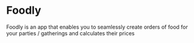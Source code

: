 # Foodly
Foodly is an app that enables you to seamlessly create orders of food for your parties / gatherings and calculates their prices 
